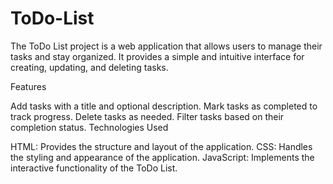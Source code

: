 # ToDo-List
The ToDo List project is a web application that allows users to manage their tasks and stay organized. It provides a simple and intuitive interface for creating, updating, and deleting tasks.


Features

Add tasks with a title and optional description.
Mark tasks as completed to track progress.
Delete tasks as needed.
Filter tasks based on their completion status.
Technologies Used

HTML: Provides the structure and layout of the application.
CSS: Handles the styling and appearance of the application.
JavaScript: Implements the interactive functionality of the ToDo List.
